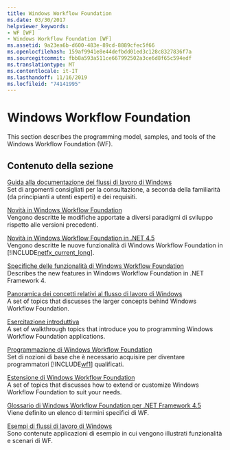 ```yaml
---
title: Windows Workflow Foundation
ms.date: 03/30/2017
helpviewer_keywords:
- WF [WF]
- Windows Workflow Foundation [WF]
ms.assetid: 9a23ea6b-d600-483e-89cd-8889cfec5f66
ms.openlocfilehash: 159af9941e8e44defbdd01ed3c128c8327836f7a
ms.sourcegitcommit: fbb8a593a511ce667992502a3ce6d8f65c594edf
ms.translationtype: MT
ms.contentlocale: it-IT
ms.lasthandoff: 11/16/2019
ms.locfileid: "74141995"
---
```

# <a name="windows-workflow-foundation"></a>Windows Workflow Foundation
This section describes the programming model, samples, and tools of the Windows Workflow Foundation (WF).  
  
## <a name="in-this-section"></a>Contenuto della sezione  
 [Guida alla documentazione dei flussi di lavoro di Windows](guide-to-the-documentation.md)  
 Set di argomenti consigliati per la consultazione, a seconda della familiarità (da principianti a utenti esperti) e dei requisiti.  
  
 [Novità in Windows Workflow Foundation](whats-new.md)  
 Vengono descritte le modifiche apportate a diversi paradigmi di sviluppo rispetto alle versioni precedenti.  
  
 [Novità in Windows Workflow Foundation in .NET 4.5](whats-new-in-wf-in-dotnet.md)  
 Vengono descritte le nuove funzionalità di Windows Workflow Foundation in [!INCLUDE[netfx_current_long](../../../includes/netfx-current-long-md.md)].  
  
 [Specifiche delle funzionalità di Windows Workflow Foundation](feature-specifics.md)  
 Describes the new features in Windows Workflow Foundation in .NET Framework 4.
  
 [Panoramica dei concetti relativi al flusso di lavoro di Windows](conceptual-overview.md)  
 A set of topics that discusses the larger concepts behind Windows Workflow Foundation.  
  
 [Esercitazione introduttiva](getting-started-tutorial.md)  
 A set of walkthrough topics that introduce you to programming Windows Workflow Foundation applications.  
  
 [Programmazione di Windows Workflow Foundation](programming.md)  
 Set di nozioni di base che è necessario acquisire per diventare programmatori [!INCLUDE[wf1](../../../includes/wf1-md.md)] qualificati.  
  
 [Estensione di Windows Workflow Foundation](extend.md)  
 A set of topics that discusses how to extend or customize Windows Workflow Foundation to suit your needs.  
  
 [Glossario di Windows Workflow Foundation per .NET Framework 4.5](glossary.md)  
 Viene definito un elenco di termini specifici di WF.  
  
 [Esempi di flussi di lavoro di Windows](./samples/index.md)  
 Sono contenute applicazioni di esempio in cui vengono illustrati funzionalità e scenari di WF.
